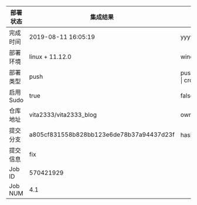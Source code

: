 部署状态 | 集成结果 | 参考值
---|---|---
完成时间 | 2019-08-11 16:05:19 | yyyy-mm-dd hh:mm:ss
部署环境 | linux + 11.12.0 | window \| linux + stable
部署类型 | push | push \| pull_request \| api \| cron
启用Sudo | true | false \| true
仓库地址 | vita2333/vita2333_blog | owner_name/repo_name
提交分支 | a805cf831558b828bb123e6de78b37a94437d23f | hash 16位
提交信息 | fix |
Job ID   | 570421929 |
Job NUM  | 4.1 |
